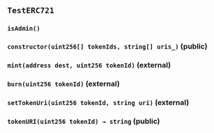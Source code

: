 ## `TestERC721`





### `isAdmin()`






### `constructor(uint256[] tokenIds, string[] uris_)` (public)





### `mint(address dest, uint256 tokenId)` (external)





### `burn(uint256 tokenId)` (external)





### `setTokenUri(uint256 tokenId, string uri)` (external)





### `tokenURI(uint256 tokenId) → string` (public)








